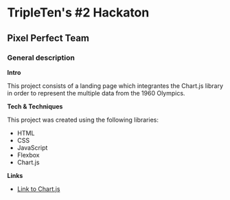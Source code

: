 # TripleTen's #2 Hackaton
## Pixel Perfect Team

### General description
  
**Intro**    
  
This project consists of a landing page which integrantes the Chart.js library in order to represent the multiple data from the 1960 Olympics.

**Tech & Techniques**

This project was created using the following libraries:
  
  * HTML
  * CSS
  * JavaScript
  * Flexbox
  * Chart.js

**Links**   

* [Link to Chart.js](https://www.chartjs.org/docs/4.3.3/)
  
